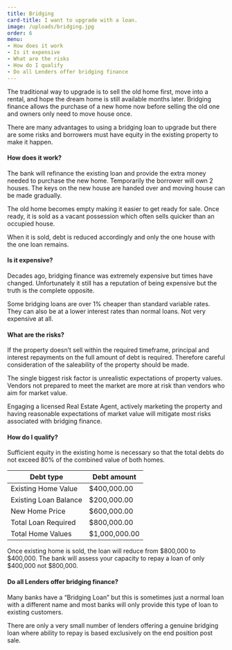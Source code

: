 ```yaml
---
title: Bridging
card-title: I want to upgrade with a loan.
image: /uploads/bridging.jpg
order: 6
menu:
- How does it work
- Is it expensive
- What are the risks
- How do I qualify
- Do all Lenders offer bridging finance
---
```


The traditional way to upgrade is to sell the old home first, move into a rental, and hope the dream home is still available months later. Bridging finance allows the purchase of a new home now before selling the old one and owners only need to move house once.

There are many advantages to using a bridging loan to upgrade but there are some risks and borrowers must have equity in the existing property to make it happen.

<h4 id="how-does-it-work">How does it work?</h4>
The bank will refinance the existing loan and provide the extra money needed to purchase the new home. Temporarily the borrower will own 2 houses.
The keys on the new house are handed over and moving house can be made gradually. 

The old home becomes empty making it easier to get ready for sale.
Once ready, it is sold as a vacant possession which often sells quicker than an occupied house.

When it is sold, debt is reduced accordingly and only the one house with the one loan remains.

<h4 id="is-it-expensive">Is it expensive?</h4>
Decades ago, bridging finance was extremely expensive but times have changed. Unfortunately it still has a reputation of being expensive but the truth is the complete opposite.

Some bridging loans are over 1% cheaper than standard variable rates. They can also be at a lower interest rates than normal loans.
Not very expensive at all.

<h4 id="what-are-the-risks">What are the risks?</h4>
If the property doesn’t sell within the required timeframe, principal and interest repayments on the full amount of debt is required. Therefore careful consideration of the saleability of the property should be made. 

The single biggest risk factor is unrealistic expectations of property values.  Vendors not prepared to meet the market are more at risk than vendors who aim for market value.

Engaging a licensed Real Estate Agent, actively marketing the property and having reasonable expectations of market value will mitigate most risks associated with bridging finance.

<h4 id="how-do-i-qualify">How do I qualify?</h4>
Sufficient equity in the existing home is necessary so that the total debts do not exceed 80% of the combined value of both homes.

| Debt type             | Debt amount   |
|-----------------------|---------------|
| Existing Home Value   | $400,000.00   |
| Existing Loan Balance | $200,000.00   |
| New Home Price        | $600,000.00   |
| Total Loan Required   | $800,000.00   |
| Total Home Values     | $1,000,000.00 |

Once existing home is sold, the loan will reduce from $800,000 to $400,000.  The bank will assess your capacity to repay a loan of only $400,000 not $800,000.

<h4 id="do-all-lenders-offer-bridging-finance">Do all Lenders offer bridging finance?</h4>
Many banks have a “Bridging Loan” but this is sometimes just a normal loan with a different name and most banks will only provide this type of loan to existing customers. 
 
There are only a very small number of lenders offering a genuine bridging loan where ability to repay is based exclusively on the end position post sale.

